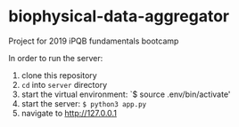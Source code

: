# biophysical-data-aggregator
Project for 2019 iPQB fundamentals bootcamp 

In order to run the server:

1. clone this repository
2. `cd` into `server` directory
3. start the virtual environment: `$ source .env/bin/activate'
4. start the server: `$ python3 app.py`
5. navigate to http://127.0.0.1
